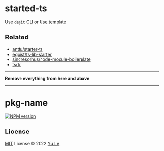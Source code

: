 # started-ts

Use [`degit`](https://github.com/Rich-Harris/degit) CLI or [Use template](https://github.com/yuler/starter-ts/generate)

## Related

- [antfu/starter-ts](https://github.com/antfu/starter-ts)
- [egoist/ts-lib-starter](https://github.com/egoist/ts-lib-starter)
- [sindresorhus/node-module-boilerplate](https://github.com/sindresorhus/node-module-boilerplate)
- [tsdx](https://github.com/jaredpalmer/tsdx)

---

**Remove everything from here and above**

---

# pkg-name

[![NPM version](https://img.shields.io/npm/v/pkg-name?color=black&label=)](https://www.npmjs.com/package/pkg-name)

## License

[MIT](./LICENSE) License © 2022 [Yu Le](https://github.com/yuler)